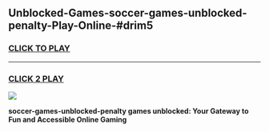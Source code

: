 
## Unblocked-Games-soccer-games-unblocked-penalty-Play-Online-#drim5
<h3>
<a href="https://premium.freeplayer.one?title=soccer-games-unblocked-penalty&ref=27F">CLICK TO PLAY</a></h3>
<hr>

<h3>
<a href="https://premium.freeplayer.one?title=soccer-games-unblocked-penalty&ref=27F">CLICK 2 PLAY</a>
  
</h3>

<a href="https://premium.freeplayer.one?title=soccer-games-unblocked-penalty&ref=27F"><img src="https://clearcache.store/games.png"></a>


**soccer-games-unblocked-penalty games unblocked: Your Gateway to Fun and Accessible Online Gaming**
